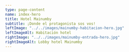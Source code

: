 ```yaml
---
type: page-content
name: index-hero
title: Hotel Mainumby
subtitle: ¡Donde el protagonista sos vos!
leftImage: "../../images/mainumby-habitacion-hero.jpg"
leftImageAlt: Habitación hotel
rightImage: "../../images/mainumby-entrada-hero.jpg"
rightImageAlt: Lobby hotel Mainumby
---
```

